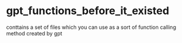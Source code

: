 # gpt_functions_before_it_existed
conttains a set of files which you can use as a sort of function calling method created by gpt
